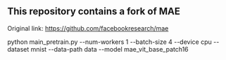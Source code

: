 

## This repository contains a fork of MAE

Original link: https://github.com/facebookresearch/mae

python main_pretrain.py --num-workers 1 --batch-size 4 --device cpu --dataset mnist --data-path data --model mae_vit_base_patch16